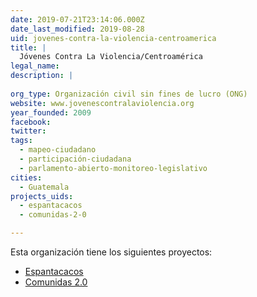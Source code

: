 ```yaml
---
date: 2019-07-21T23:14:06.000Z
date_last_modified: 2019-08-28
uid: jovenes-contra-la-violencia-centroamerica
title: |
  Jóvenes Contra La Violencia/Centroamérica
legal_name: 
description: |
  
org_type: Organización civil sin fines de lucro (ONG)
website: www.jovenescontralaviolencia.org
year_founded: 2009
facebook: 
twitter: 
tags:
  - mapeo-ciudadano
  - participación-ciudadana
  - parlamento-abierto-monitoreo-legislativo
cities: 
  - Guatemala
projects_uids:
  - espantacacos
  - comunidas-2-0

---
```


Esta organización tiene los siguientes proyectos:

- [Espantacacos](/proyectos/espantacacos)
- [Comunidas 2.0](/proyectos/comunidas-2-0)
